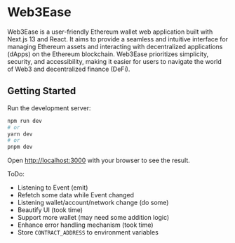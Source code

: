 # Web3Ease

Web3Ease is a user-friendly Ethereum wallet web application built with Next.js 13 and React. It aims to provide a seamless and intuitive interface for managing Ethereum assets and interacting with decentralized applications (dApps) on the Ethereum blockchain. Web3Ease prioritizes simplicity, security, and accessibility, making it easier for users to navigate the world of Web3 and decentralized finance (DeFi).

## Getting Started

Run the development server:

```bash
npm run dev
# or
yarn dev
# or
pnpm dev
```

Open [http://localhost:3000](http://localhost:3000) with your browser to see the result.

ToDo:

- Listening to Event (emit)
- Refetch some data while Event changed
- Listening wallet/account/network change (do some)
- Beautify UI (took time)
- Support more wallet (may need some addition logic)
- Enhance error handling mechanism (took time)
- Store `CONTRACT_ADDRESS` to environment variables

